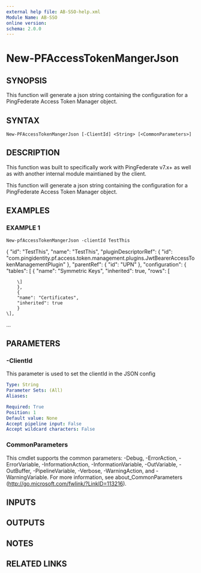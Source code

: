 ```yaml
---
external help file: AB-SSO-help.xml
Module Name: AB-SSO
online version:
schema: 2.0.0
---
```


# New-PFAccessTokenMangerJson

## SYNOPSIS
This function will generate a json string containing the configuration for a PingFederate Access Token Manager object.

## SYNTAX

```
New-PFAccessTokenMangerJson [-ClientId] <String> [<CommonParameters>]
```

## DESCRIPTION
This function was built to specifically work with PingFederate v7.x+ as well as with another internal module maintianed by the client.

This function will generate a json string containing the configuration for a PingFederate Access Token Manager object.

## EXAMPLES

### EXAMPLE 1
```
New-pfAccessTokenMangerJson -clientId TestThis
```

{
    "id": "TestThis",
    "name": "TestThis",
    "pluginDescriptorRef": {
    "id": "com.pingidentity.pf.access.token.management.plugins.JwtBearerAccessTokenManagementPlugin"
    },
    "parentRef": {
    "id": "UPN"
    },
    "configuration": {
    "tables": \[
        {
        "name": "Symmetric Keys",
        "inherited": true,
        "rows": \[

        \]
        },
        {
        "name": "Certificates",
        "inherited": true
        }
    \],
...

## PARAMETERS

### -ClientId
This parameter is used to set the clientId in the JSON config

```yaml
Type: String
Parameter Sets: (All)
Aliases:

Required: True
Position: 1
Default value: None
Accept pipeline input: False
Accept wildcard characters: False
```

### CommonParameters
This cmdlet supports the common parameters: -Debug, -ErrorAction, -ErrorVariable, -InformationAction, -InformationVariable, -OutVariable, -OutBuffer, -PipelineVariable, -Verbose, -WarningAction, and -WarningVariable.
For more information, see about_CommonParameters (http://go.microsoft.com/fwlink/?LinkID=113216).

## INPUTS

## OUTPUTS

## NOTES

## RELATED LINKS
